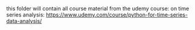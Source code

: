 this folder will contain all course material from the udemy course: on time series analysis:
https://www.udemy.com/course/python-for-time-series-data-analysis/
